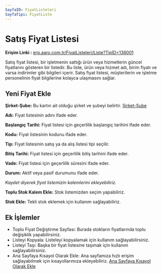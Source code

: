 ```yaml
---
SayfaID: FiyatListeleri
SayfaTipi: FiyatListe
---
```


# Satış Fiyat Listesi

**Erişim Linki :** [erp.aaro.com.tr/FiyatListeleri/Liste?TipID=136001](erp.aaro.com.tr/FiyatListeleri/Liste?TipID=136001)

Satış fiyat listesi, bir işletmenin sattığı ürün veya hizmetlerin güncel fiyatlarını gösteren bir listedir. 
Bu liste, ürün veya hizmet adı, birim fiyatı ve varsa indirimler gibi bilgileri içerir. 
Satış fiyat listesi, müşterilerin ve işletme personelinin fiyat bilgilerine kolayca ulaşmasını sağlar.

## Yeni Fiyat Ekle

**Şirket-Şube:** Bu kartın ait olduğu şirket ve şubeyi belirtir. [Şirket-Şube](../TemelOzellikler/SirketSubeHareket.md)

**Adı:** Fiyat listesinin adını ifade eder.

**Başlangıç Tarihi:** Fiyat listesi için geçerlilik başlangıç tarihini ifade eder.

**Kodu:** Fiyat listesinin kodunu ifade eder.

**Tip:** Fiyat listesinin satış ya da alış listesi tipi seçilir.

**Bitiş Tarihi:** Fiyat listesi için geçerlilik bitiş tarihini ifade eder.

**Vade:** Fiyat listesi için geçerlilik süresini ifade eder.

**Durum:** Aktif veya pasif durumunu ifade eder.

**Kaydet* diyerek fiyat listemizin kalemlerini ekleyebiliriz.*

**Toplu Stok Kalem Ekle:** Stok listemizden seçim yapabiliriz.

**Stok Ekle:** Tekli stok eklemek için kullanım sağlayabiliriz.

## Ek İşlemler

- Toplu Fiyat Değiştirme Sayfası: Burada stokların fiyatlarında toplu değişiklik yapabilirsiniz. 
- Listeyi Kopyala: Listeleyi kopyalamak için kullanım sağlayabilirsiniz.
- Listeyi Taşı: Başka bir fiyat listesine taşımak için kullanım sağlayabilirsiniz.
- Ana Sayfaya Kısayol Olarak Ekle: Ana sayfamıza hızlı erişim sağlayabilmek için kısayollarımıza ekleyebiliriz. [Ana Sayfaya Kısayol Olarak Ekle](../TemelOzellikler/KisaYollaraEkleme.md)





